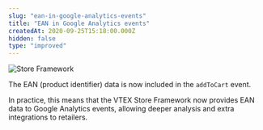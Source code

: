 ```yaml
---
slug: "ean-in-google-analytics-events"
title: "EAN in Google Analytics events"
createdAt: 2020-09-25T15:18:00.000Z
hidden: false
type: "improved"
---
```


![Store Framework](https://img.shields.io/badge/-Store%20Framework-red)

The EAN (product identifier) data is now included in the `addToCart` event.

In practice, this means that the VTEX Store Framework now provides EAN data to Google Analytics events, allowing deeper analysis and extra integrations to retailers.
